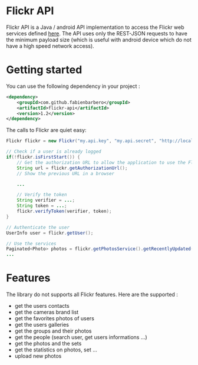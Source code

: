 Flickr API
==========

Flickr API is a Java / android API implementation to access the Flickr web services defined [here](https://www.flickr.com/services/api/). The API uses only the REST-JSON requests to have the minimum payload size (which is useful with android device which do not have a high speed network access).

Getting started
===============

You can use the following dependency in your project :

```xml
<dependency>
    <groupId>com.github.fabienbarbero</groupId>
    <artifactId>flickr-api</artifactId>
    <version>1.2</version>
</dependency>
```
 
The calls to Flickr are quiet easy:

```java
Flickr flickr = new Flickr("my.api.key", "my.api.secret", "http://localhost/callback", "read", new File("flickr.conf"));

// Check if a user is already logged
if(!flickr.isFirstStart()) {
    // Get the authorization URL to allow the application to use the Flickr services
    String url = flickr.getAuthorizationUrl();
    // Show the previous URL in a browser

    ...

    // Verify the token 
    String verifier = ...;
    String token = ...;
    flickr.verifyToken(verifier, token);
}

// Authenticate the user
UserInfo user = flickr.getUser();

// Use the services
Paginated<Photo> photos = flickr.getPhotosService().getRecentlyUpdated(50, 0);
...
```

Features
========

The library do not supports all Flickr features. Here are the supported :

 - get the users contacts
 - get the cameras brand list
 - get the favorites photos of users
 - get the users galleries
 - get the groups and their photos
 - get the people (search user, get users informations ...)
 - get the photos and the sets
 - get the statistics on photos, set ...
 - upload new photos

